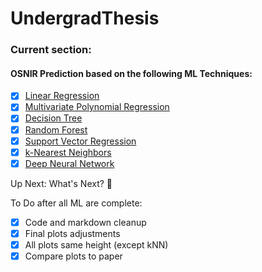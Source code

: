 # UndergradThesis

### Current section:
#### OSNIR Prediction based on the following ML Techniques:

- [x] [Linear Regression](/Machine%20Learning%20Techniques/Linear%20Regression/OSNIR_Linear_Regression.ipynb)
- [x] [Multivariate Polynomial Regression](/Machine%20Learning%20Techniques/Multivariate%20Polynomial%20Regression/OSNIR_Polynomial_Regression.ipynb)
- [x] [Decision Tree](/Machine%20Learning%20Techniques/Decision%20Tree/OSNIR_Decision_Tree.ipynb)
- [x] [Random Forest](/Machine%20Learning%20Techniques/Random%20Forest/OSNIR_Random_Forest.ipynb)
- [x] [Support Vector Regression](/Machine%20Learning%20Techniques/Support%20Vector%20Regression/OSNIR_SVR.ipynb)
- [x] [k-Nearest Neighbors](/Machine%20Learning%20Techniques/k-Nearest%20Neighbors/OSNIR_kNN.ipynb)
- [x] [Deep Neural Network](/Machine%20Learning%20Techniques/Neural%20Network/OSNIR_Neural_Network.ipynb)

Up Next: What's Next? :robot:

To Do after all ML are complete:
- [x] Code and markdown cleanup
- [x] Final plots adjustments
- [x] All plots same height (except kNN)
- [x] Compare plots to paper
